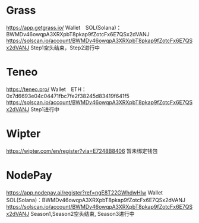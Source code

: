 # Grass
https://app.getgrass.io/
Wallet　SOL(Solana)：BWMDv46owqpA3XRXpbT8pkap9fZotcFx6E7QSx2dVANJ
https://solscan.io/account/BWMDv46owqpA3XRXpbT8pkap9fZotcFx6E7QSx2dVANJ
Step1空头结束，Step2进行中

# Teneo
https://teneo.pro/
Wallet　ETH：0x7d6693e04c04471fbc7fe2f38245d83419f641f5
https://solscan.io/account/BWMDv46owqpA3XRXpbT8pkap9fZotcFx6E7QSx2dVANJ
Step1进行中

# Wipter
https://wipter.com/en/register?via=E7248B8406
暂未绑定钱包

# NodePay
https://app.nodepay.ai/register?ref=ngE8T22GWhdwHlw
Wallet　SOL(Solana)：BWMDv46owqpA3XRXpbT8pkap9fZotcFx6E7QSx2dVANJ
https://solscan.io/account/BWMDv46owqpA3XRXpbT8pkap9fZotcFx6E7QSx2dVANJ
Season1,Season2空头结束,  Season3进行中


